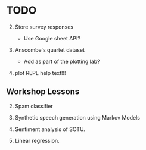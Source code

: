 # TODO

2. Store survey responses

   - Use Google sheet API?

3. Anscombe's quartet dataset

   - Add as part of the plotting lab?

4. plot REPL help text!!!


## Workshop Lessons

2. Spam classifier

3. Synthetic speech generation using Markov Models

4. Sentiment analysis of SOTU.

5. Linear regression.
